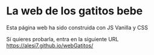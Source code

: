 # La web de los gatitos bebe

Esta página web ha sido construida con JS Vanilla y CSS

Sí quieres probarla, entra en la siguiente URL
    https://alesi7.github.io/webGatitos/